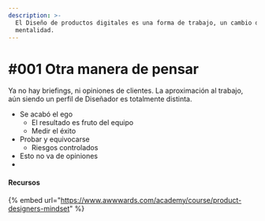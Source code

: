 ```yaml
---
description: >-
  El Diseño de productos digitales es una forma de trabajo, un cambio de
  mentalidad.
---
```


# #001 Otra manera de pensar



Ya no hay briefings, ni opiniones de clientes. La aproximación al trabajo, aún siendo un perfil de Diseñador es totalmente distinta.

* Se acabó el ego
  * El resultado es fruto del equipo
  * Medir el éxito
* Probar y equivocarse
  * Riesgos controlados
* Esto no va de opiniones
*

#### Recursos

{% embed url="https://www.awwwards.com/academy/course/product-designers-mindset" %}

